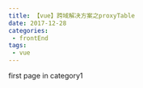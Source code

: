 ```yaml
---
title: 【vue】跨域解决方案之proxyTable
date: 2017-12-28
categories:
 - frontEnd
tags:
 - vue
---
```


first page in category1